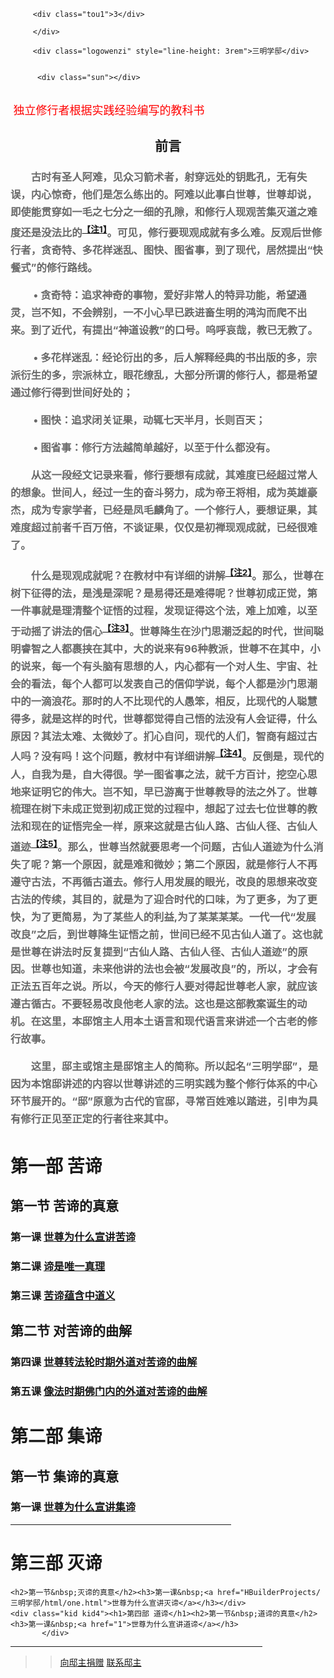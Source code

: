 <!doctype html>
<html>
<head>
<meta charset="utf-8">
<meta name="viewport" content="width=device-width,initial-scale=1.0">
<link href="main.css" rel="stylesheet" type="text/css">
<title>三明学邸</title>
</head>


<body>
   <div class="main">
   	   <div class="tou">
  	  
   	     <div class="tou1">3</div>
   	    
   	     </div>
   	    
   	     <div class="logowenzi" style="line-height: 3rem">三明学邸</div>
   	    
		 
		  <div class="sun"></div>
		  
	
   	   	   
<div class="zhong">
  <br>
   <font size="4em" color="red" face="SimHei SimSun MicrosoftYaHei">&nbsp;独立修行者根据实践经验编写的教科书</font><h2 style="text-align: center">前言</h2>   
      <font size="em" color="dimgray" ><h3 style="text-indent: 2em;line-height: 170%">古时有圣人阿难，见众习箭术者，射穿远处的钥匙孔，无有失误，内心惊奇，他们是怎么练出的。阿难以此事白世尊，世尊却说，即使能贯穿如一毛之七分之一细的孔隙，和修行人现观苦集灭道之难度还是没法比的<sup><a href="./zhushi.html#no1" target="new">【注1】</a></sup>。可见，修行要现观成就有多么难。反观后世修行者，贪奇特、多花样迷乱、图快、图省事，到了现代，居然提出“快餐式”的修行路线。<p style="text-indent: 2em">&nbsp;&bull;&nbsp;贪奇特：追求神奇的事物，爱好非常人的特异功能，希望通灵，岂不知，不会辨别，一不小心早已跌进畜生明的鸿沟而爬不出来。到了近代，有提出“神道设教”的口号。呜呼哀哉，教已无教了。</p><p style="text-indent: 2em">&nbsp;&bull;&nbsp;多花样迷乱：经论衍出的多，后人解释经典的书出版的多，宗派衍生的多，宗派林立，眼花缭乱，大部分所谓的修行人，都是希望通过修行得到世间好处的；</p><p style="text-indent: 2em">&nbsp;&bull;&nbsp;图快：追求闭关证果，动辄七天半月，长则百天；</p><p style="text-indent: 2em">&nbsp;&bull;&nbsp;图省事：修行方法越简单越好，以至于什么都没有。</p><p style="text-indent: 2em">从这一段经文记录来看，修行要想有成就，其难度已经超过常人的想象。世间人，经过一生的奋斗努力，成为帝王将相，成为英雄豪杰，成为专家学者，已经是凤毛麟角了。一个修行人，要想证果，其难度超过前者千百万倍，不谈证果，仅仅是初禅现观成就，已经很难了。</p><p style="text-indent: 2em">什么是现观成就呢？在教材中有详细的讲解<sup><a href="./zhushi.html#no2" target="new">【注2】</a></sup>。那么，世尊在树下征得的法，是浅是深呢？是易得还是难得呢？世尊初成正觉，第一件事就是理清整个证悟的过程，发现证得这个法，难上加难，以至于动摇了讲法的信心<sup><a href="./zhushi.html#no3" target="new">【注3】</a></sup>。世尊降生在沙门思潮泛起的时代，世间聪明睿智之人都裹挟在其中，大的说来有96种教派，世尊不在其中，小的说来，每一个有头脑有思想的人，内心都有一个对人生、宇宙、社会的看法，每个人都可以发表自己的信仰学说，每个人都是沙门思潮中的一滴浪花。那时的人不比现代的人愚笨，相反，比现代的人聪慧得多，就是这样的时代，世尊都觉得自己悟的法没有人会证得，什么原因？其法太难、太微妙了。扪心自问，现代的人们，智商有超过古人吗？没有吗！这个问题，教材中有详细讲解<sup><a href="./zhushi.html#no4" target="new">【注4】</a></sup>。反倒是，现代的人，自我为是，自大得很。学一图省事之法，就千方百计，挖空心思地来证明它的伟大。岂不知，早已游离于世尊教导的法之外了。世尊梳理在树下未成正觉到初成正觉的过程中，想起了过去七位世尊的教法和现在的证悟完全一样，原来这就是古仙人路、古仙人径、古仙人道迹<sup><a href="./zhushi.html#no5" target="new">【注5】</a></sup>。那么，世尊当然就要思考一个问题，古仙人道迹为什么消失了呢？第一个原因，就是难和微妙；第二个原因，就是修行人不再遵守古法，不再循古道去。修行人用发展的眼光，改良的思想来改变古法的传续，其目的，就是为了迎合时代的口味，为了更多，为了更快，为了更简易，为了某些人的利益,为了某某某某。一代一代“发展改良”之后，到世尊降生证悟之前，世间已经不见古仙人道了。这也就是世尊在讲法时反复提到“古仙人路、古仙人径、古仙人道迹”的原因。世尊也知道，未来他讲的法也会被“发展改良”的，所以，才会有正法五百年之说。所以，今天的修行人要对得起世尊老人家，就应该遵古循古。不要轻易改良他老人家的法。这也是这部教案诞生的动机。在这里，本邸馆主人用本土语言和现代语言来讲述一个古老的修行故事。</p><p style="text-indent: 2em">这里，邸主或馆主是邸馆主人的简称。所以起名“三明学邸”，是因为本馆邸讲述的内容以世尊讲述的三明实践为整个修行体系的中心环节展开的。“邸”原意为古代的官邸，寻常百姓难以踏进，引申为具有修行正见至正定的行者往来其中。</p></h3></font>
  	
  <div class="kid kid1"><h1>第一部 苦谛</h1><h2>第一节&nbsp;苦谛的真意</h2><h3>第一课&nbsp;<a href="one/jiaocai-1.html" target="new">世尊为什么宣讲苦谛</a></h3>
		 <h3>第二课&nbsp;<a href="1">谛是唯一真理</a></h3><h3>第三课&nbsp;<a href="1">苦谛蕴含中道义</a></h3><h2>第二节&nbsp;对苦谛的曲解</h2><h3>第四课&nbsp;<a href="1">世尊转法轮时期外道对苦谛的曲解</a></h3><h3>第五课&nbsp;<a href="1">像法时期佛门内的外道对苦谛的曲解</a></h3></div>
  <div class="kid kid2"> <h1>第二部 集谛</h1><h2>第一节&nbsp;集谛的真意</h2><h3>第一课&nbsp;<a href="1">世尊为什么宣讲集谛</a></h3></div>
   <div class="kid">
           <hr width="70%" align="left" noshade="" size="2" color="coral">
            <div class="kid kid3"><h1>第三部 灭谛</h1>
             
    <h2>第一节&nbsp;灭谛的真意</h2><h3>第一课&nbsp;<a href="HBuilderProjects/三明学邸/html/one.html">世尊为什么宣讲灭谛</a></h3></div>
    <div class="kid kid4"><h1>第四部 道谛</h1><h2>第一节&nbsp;道谛的真意</h2><h3>第一课&nbsp;<a href="1">世尊为什么宣讲道谛</a></h3>
           </div>
   </div>
    
   
 
   
</div>
<div class="wei">
  <hr width="80%" align="left" noshade="" size="2" color="coral">
	<div class="wei-1">
	   <blockquote>
	      <blockquote>
		<a href="./JZandLX.html#no-a" target="new">向邸主捐赠</a>
		<a href="./JZandLX.html#no-b" target="new">联系邸主</a>
		  </blockquote> 
	   </blockquote>
	</div>			
</div> 
   </div>
       
</body>
</html>
